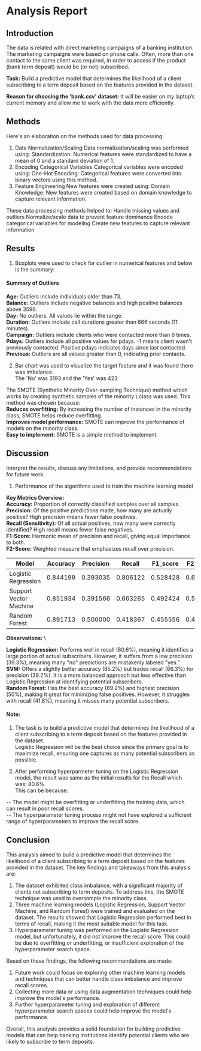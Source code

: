 # Analysis Report

## Introduction

The data is related with direct marketing campaigns of a banking institution. 
The marketing campaigns were based on phone calls. Often, more than one contact to the same client was required, in order to access if the product (bank term deposit) would be (or not) subscribed. 

**Task:** Build a predictive model that determines the likelihood of a client subscribing to a term deposit based on the features provided in the dataset. 

**Reason for choosing the 'bank.csv' dataset:**
It will be easier on my laptop’s current memory and allow me to work with the data more efficiently.


## Methods

Here's an elaboration on the methods used for data processing:
1. Data Normalization/Scaling
Data normalization/scaling was performed using:
Standardization: Numerical features were standardized to have a mean of 0 and a standard deviation of 1.
2. Encoding Categorical Variables
Categorical variables were encoded using:
One-Hot Encoding: Categorical features were converted into binary vectors using this method.
3. Feature Engineering
New features were created using:
Domain Knowledge: New features were created based on domain knowledge to capture relevant information.

These data processing methods helped to:
Handle missing values and outliers
Normalize/scale data to prevent feature dominance
Encode categorical variables for modeling
Create new features to capture relevant information

## Results

1. Boxplots were used to check for outlier in numerical features and below is the summary:

#### Summary of Outliers

**Age:** Outliers include individuals older than 73. \
**Balance:** Outliers include negative balances and high positive balances above 3596.\
**Day:** No outliers. All values lie within the range. \
**Duration:** Outliers include call durations greater than 666 seconds (11 minutes).\
**Campaign:** Outliers include clients who were contacted more than 6 times. \
**Pdays:** Outliers include all positive values for pdays. -1 means client wasn't previously contacted. Positive pdays indicates days since last contacted.\
**Previous:** Outliers are all values greater than 0, indicating prior contacts.

2. Bar chart was used to visualize the target feature and it was found there was imbalance. \
The 'No' was 3193 and the 'Yes' was 423. 

The SMOTE (Synthetic Minority Over-sampling Technique) method which works by creating synthetic samples of the minority \ class was used. This method was chosen because:\
**Reduces overfitting:** By increasing the number of instances in the minority class, SMOTE helps reduce overfitting.\
**Improves model performance:** SMOTE can improve the performance of models on the minority class.\
**Easy to implement:** SMOTE is a simple method to implement. 


## Discussion

 Interpret the results, discuss any limitations, and provide recommendations for future work.
1. Performance of the algorithms used to train the machine learning model

**Key Metrics Overview:** \
**Accuracy:** Proportion of correctly classified samples over all samples.\
**Precision:** Of the positive predictions made, how many are actually positive? High precision means fewer false positives.\
**Recall (Sensitivity):** Of all actual positives, how many were correctly identified? High recall means fewer false negatives.\
**F1-Score:** Harmonic mean of precision and recall, giving equal importance to both.\
**F2-Score:** Weighted measure that emphasizes recall over precision.

|Model|	Accuracy |	Precision	|Recall |	F1_score|	F2_score|
|------------------ | -----|-----|-----|-----|-----|
|Logistic Regression	|0.844199|	0.393035	|0.806122|	0.528428|	0.666105|
|Support Vector Machine	|0.851934	|0.391566|	0.663265|	0.492424|	0.582437|
|Random Forest|	0.891713	|0.500000	|0.418367	|0.455556	|0.432489|

**Observations:** \

**Logistic Regression:** Performs well in recall (80.6%), meaning it identifies a large portion of actual subscribers. However, it suffers from a low precision (39.3%), meaning many "no" predictions are mistakenly labeled "yes."\
**SVM:** Offers a slightly better accuracy (85.2%) but trades recall (66.3%) for precision (39.2%). It is a more balanced approach but less effective than Logistic Regression at identifying potential subscribers.\
**Random Forest:** Has the best accuracy (89.2%) and highest precision (50%), making it great for minimizing false positives. However, it struggles with recall (41.8%), meaning it misses many potential subscribers.

#### Note: 
1. The task is to build a predictive model that determines the likelihood of a client subscribing to a term deposit based on the features provided in the dataset.\
Logistic Regression will be the best choice since the primary goal is to maximize recall, ensuring one captures as many potential subscribers as possible.

2. After performing hyperparmeter tuning on the Logistic Regression model, the result was same as the initial results for the Recall which was: 80.6%. \
This can be because:

-- The model might be overfitting or underfitting the training data, which can result in poor recall scores.\
-- The hyperparameter tuning process might not have explored a sufficient range of hyperparameters to improve the recall score. 

## Conclusion

This analysis aimed to build a predictive model that determines the likelihood of a client subscribing to a term deposit based on the features provided in the dataset. The key findings and takeaways from this analysis are:

1. The dataset exhibited class imbalance, with a significant majority of clients not subscribing to term deposits. To address this, the SMOTE technique was used to oversample the minority class.
2. Three machine learning models (Logistic Regression, Support Vector Machine, and Random Forest) were trained and evaluated on the dataset. The results showed that Logistic Regression performed best in terms of recall, making it the most suitable model for this task.
3. Hyperparameter tuning was performed on the Logistic Regression model, but unfortunately, it did not improve the recall score. This could be due to overfitting or underfitting, or insufficient exploration of the hyperparameter search space.

Based on these findings, the following recommendations are made:
1. Future work could focus on exploring other machine learning models and techniques that can better handle class imbalance and improve recall scores.
2. Collecting more data or using data augmentation techniques could help improve the model's performance.
3. Further hyperparameter tuning and exploration of different hyperparameter search spaces could help improve the model's performance.

Overall, this analysis provides a solid foundation for building predictive models that can help banking institutions identify potential clients who are likely to subscribe to term deposits.